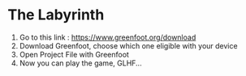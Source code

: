 # The Labyrinth
1. Go to this link : https://www.greenfoot.org/download
2. Download Greenfoot, choose which one eligible with your device
3. Open Project File with Greenfoot
4. Now you can play the game, GLHF...
